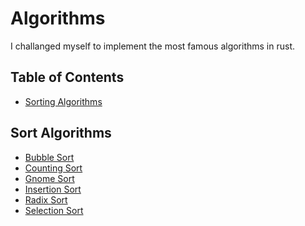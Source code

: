 # Algorithms

I challanged myself to implement the most famous algorithms in rust.

## Table of Contents

-   [Sorting Algorithms]()
    <!-- -   [Search Algorithms]() [not-implemented-yet]
-   [Data Structures]() [not-implemented-yet] -->
    <!-- - Mathematical Algorithms -->
    <!-- - Compression Algorithms (e.g. GZIP) -->

## Sort Algorithms

-   [Bubble Sort]()
    <!-- -   [Bucket Sort]() [not-implemented-yet] -->
-   [Counting Sort]()
-   [Gnome Sort]()
    <!-- -   [Heap Sort]() [not-implemented-yet] -->
-   [Insertion Sort]()
    <!-- - [Merge Sort]() [not-implemented-yet]
     -   [Quick Sort]() [not-implemented-yet] -->
-   [Radix Sort]()
-   [Selection Sort]()
    <!-- - [Shell Sort]() [not-implemented-yet]
    -   [Slow Sort]() [not-implemented-yet] -->

<!-- #### Bubble Sort -->
